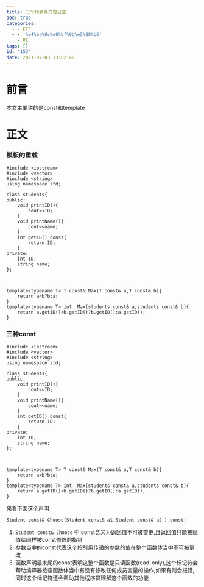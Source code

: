 ```yaml
---
title: 三个代表与白雪公主
poc: true
categories:
  - - CTF
  - - '%e4%ba%8c%e8%bf%9b%e5%88%b6'
    - RE
tags: []
id: '153'
date: 2021-07-03 13:02:48
---
```


# 前言

本文主要讲的是const和template

# 正文

### 模板的重载

```
#include <iostream>
#include <vector>
#include <string>
using namespace std;

class students{
public:
    void printID(){
        cout<<ID;
    }
    void printName(){
        cout<<name;
    }
    int getID() const{
        return ID;
    }
private:
    int ID;
    string name;
};



template<typename T> T const& Max(T const& a,T const& b){
    return a<b?b:a;
}
template<typename T> int  Max(students const& a,students const& b){
    return a.getID()<b.getID()?b.getID():a.getID();
}

```

### 三种const

```
#include <iostream>
#include <vector>
#include <string>
using namespace std;

class students{
public:
    void printID(){
        cout<<ID;
    }
    void printName(){
        cout<<name;
    }
    int getID() const{
        return ID;
    }
private:
    int ID;
    string name;
};



template<typename T> T const& Max(T const& a,T const& b){
    return a<b?b:a;
}
template<typename T> int  Max(students const& a,students const& b){
    return a.getID()<b.getID()?b.getID():a.getID();
}
```

来看下面这个声明

`Student const& Choose(Student const& a1,Student const& a2 ) const;`

1.  `Student const& Choose` 中 const含义为返回值不可被变更,且返回值只能被赋值给同样被const修饰的指针
2.  参数当中的const代表这个按引用传递的参数的值在整个函数体当中不可被更改
3.  函数声明最末尾的const表明这整个函数是只读函数(read-only),这个标记符会帮助编译器检查函数体当中有没有修改任何成员变量的操作,如果有则会报错,同时这个标记符还会帮助其他程序员理解这个函数的功能